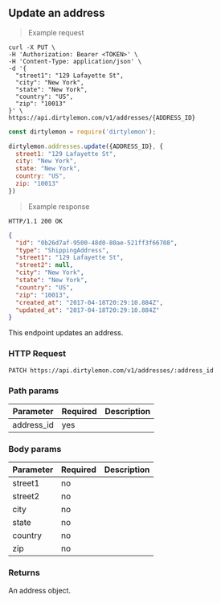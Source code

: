 ## Update an address

> Example request

```shell
curl -X PUT \
-H 'Authorization: Bearer <TOKEN>' \
-H 'Content-Type: application/json' \
-d '{
  "street1": "129 Lafayette St",
  "city": "New York",
  "state": "New York",
  "country": "US",
  "zip": "10013"
}' \
https://api.dirtylemon.com/v1/addresses/{ADDRESS_ID}
```

```javascript
const dirtylemon = require('dirtylemon');

dirtylemon.addresses.update({ADDRESS_ID}, {
  street1: "129 Lafayette St",
  city: "New York",
  state: "New York",
  country: "US",
  zip: "10013"
})
```

> Example response

```http
HTTP/1.1 200 OK
```

```json
{
  "id": "0b26d7af-9500-48d0-80ae-521ff3f66708",
  "type": "ShippingAddress",
  "street1": "129 Lafayette St",
  "street2": null,
  "city": "New York",
  "state": "New York",
  "country": "US",
  "zip": "10013",
  "created_at": "2017-04-18T20:29:10.884Z",
  "updated_at": "2017-04-18T20:29:10.884Z"
}
```

This endpoint updates an address.

### HTTP Request

`PATCH https://api.dirtylemon.com/v1/addresses/:address_id`

### Path params

| Parameter | Required | Description |
| --------- | -------- | ------------|
| address_id | yes |  |

### Body params

| Parameter | Required | Description |
| --------- | -------- | ------------|
| street1 | no | |
| street2 | no | |
| city | no | |
| state | no | |
| country | no | |
| zip | no | |

### Returns

An address object.
